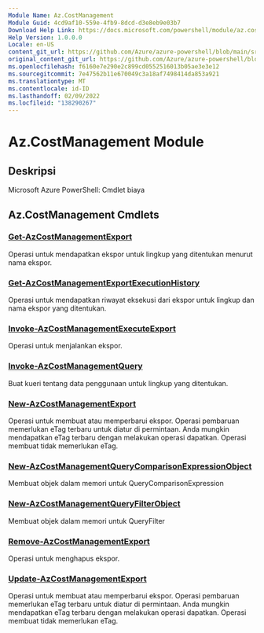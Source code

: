 ```yaml
---
Module Name: Az.CostManagement
Module Guid: 4cd9af10-559e-4fb9-8dcd-d3e8eb9e03b7
Download Help Link: https://docs.microsoft.com/powershell/module/az.costmanagement
Help Version: 1.0.0.0
Locale: en-US
content_git_url: https://github.com/Azure/azure-powershell/blob/main/src/CostManagement/help/Az.CostManagement.md
original_content_git_url: https://github.com/Azure/azure-powershell/blob/main/src/CostManagement/help/Az.CostManagement.md
ms.openlocfilehash: f6160e7e290e2c899cd0552516013b05ae3e3e12
ms.sourcegitcommit: 7e47562b11e670049c3a18af7498414da853a921
ms.translationtype: MT
ms.contentlocale: id-ID
ms.lasthandoff: 02/09/2022
ms.locfileid: "138290267"
---
```

# Az.CostManagement Module
## Deskripsi
Microsoft Azure PowerShell: Cmdlet biaya

## Az.CostManagement Cmdlets
### [Get-AzCostManagementExport](Get-AzCostManagementExport.md)
Operasi untuk mendapatkan ekspor untuk lingkup yang ditentukan menurut nama ekspor.

### [Get-AzCostManagementExportExecutionHistory](Get-AzCostManagementExportExecutionHistory.md)
Operasi untuk mendapatkan riwayat eksekusi dari ekspor untuk lingkup dan nama ekspor yang ditentukan.

### [Invoke-AzCostManagementExecuteExport](Invoke-AzCostManagementExecuteExport.md)
Operasi untuk menjalankan ekspor.

### [Invoke-AzCostManagementQuery](Invoke-AzCostManagementQuery.md)
Buat kueri tentang data penggunaan untuk lingkup yang ditentukan.

### [New-AzCostManagementExport](New-AzCostManagementExport.md)
Operasi untuk membuat atau memperbarui ekspor.
Operasi pembaruan memerlukan eTag terbaru untuk diatur di permintaan.
Anda mungkin mendapatkan eTag terbaru dengan melakukan operasi dapatkan.
Operasi membuat tidak memerlukan eTag.

### [New-AzCostManagementQueryComparisonExpressionObject](New-AzCostManagementQueryComparisonExpressionObject.md)
Membuat objek dalam memori untuk QueryComparisonExpression

### [New-AzCostManagementQueryFilterObject](New-AzCostManagementQueryFilterObject.md)
Membuat objek dalam memori untuk QueryFilter

### [Remove-AzCostManagementExport](Remove-AzCostManagementExport.md)
Operasi untuk menghapus ekspor.

### [Update-AzCostManagementExport](Update-AzCostManagementExport.md)
Operasi untuk membuat atau memperbarui ekspor.
Operasi pembaruan memerlukan eTag terbaru untuk diatur di permintaan.
Anda mungkin mendapatkan eTag terbaru dengan melakukan operasi dapatkan.
Operasi membuat tidak memerlukan eTag.

